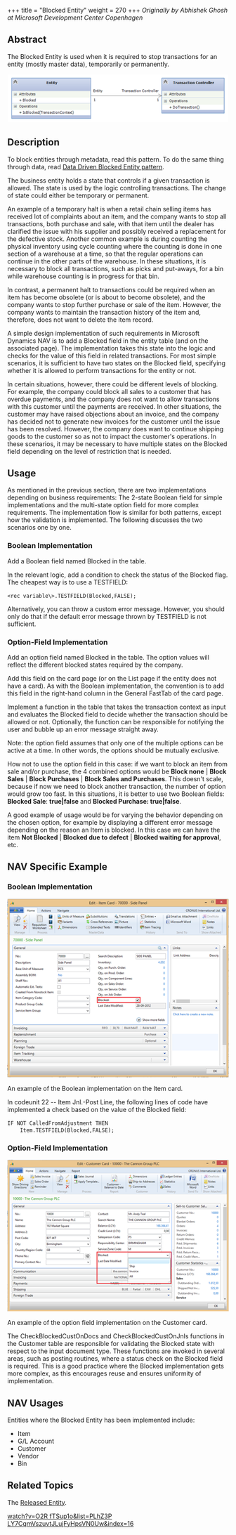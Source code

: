 +++
title = "Blocked Entity"
weight = 270
+++
_Originally by Abhishek Ghosh at Microsoft Development Center Copenhagen_ 

## Abstract

The Blocked Entity is used when it is required to stop transactions for an entity (mostly master data), temporarily or permanently.

[![ ][image0]][anchor0]

## Description

To block entities through metadata, read this pattern. To do the same thing through data, read [Data Driven Blocked Entity pattern][anchor1].  

The business entity holds a state that controls if a given transaction is allowed. The state is used by the logic controlling transactions.  The change of state could either be temporary or permanent.

An example of a temporary halt is when a retail chain selling items has received lot of complaints about an item, and the company wants to stop all transactions, both purchase and sale, with that item until the dealer has clarified the issue with his supplier and possibly received a replacement for the defective stock. Another common example is during counting the physical inventory using cycle counting where the counting is done in one section of a warehouse at a time, so that the regular operations can continue in the other parts of the warehouse. In these situations, it is necessary to block all transactions, such as picks and put-aways, for a bin while warehouse counting is in progress for that bin.

In contrast, a permanent halt to transactions could be required when an item has become obsolete (or is about to become obsolete), and the company wants to stop further purchase or sale of the item. However, the company wants to maintain the transaction history of the item and, therefore, does not want to delete the item record.

A simple design implementation of such requirements in Microsoft Dynamics NAV is to add a Blocked field in the entity table (and on the associated page). The implementation takes this state into the logic and checks for the value of this field in related transactions. For most simple scenarios, it is sufficient to have two states on the Blocked field, specifying whether it is allowed to perform transactions for the entity or not.

In certain situations, however, there could be different levels of blocking. For example, the company could block all sales to a customer that has overdue payments, and the company does not want to allow transactions with this customer until the payments are received. In other situations, the customer may have raised objections about an invoice, and the company has decided not to generate new invoices for the customer until the issue has been resolved. However, the company does want to continue shipping goods to the customer so as not to impact the customer's operations. In these scenarios, it may be necessary to have multiple states on the Blocked field depending on the level of restriction that is needed.

## Usage

As mentioned in the previous section, there are two implementations depending on business requirements: The 2-state Boolean field for simple implementations and the multi-state option field for more complex requirements. The implementation flow is similar for both patterns, except how the validation is implemented. The following discusses the two scenarios one by one.

### Boolean Implementation

Add a Boolean field named Blocked in the table.

In the relevant logic, add a condition to check the status of the Blocked flag. The cheapest way is to use a TESTFIELD:

```AL
<rec variable\>.TESTFIELD(Blocked,FALSE);
```

Alternatively, you can throw a custom error message. However, you should only do that if the default error message thrown by TESTFIELD is not sufficient.

### Option-Field Implementation

Add an option field named Blocked in the table. The option values will reflect the different blocked states required by the company.

Add this field on the card page (or on the List page if the entity does not have a card). As with the Boolean implementation, the convention is to add this field in the right-hand column in the General FastTab of the card page.

Implement a function in the table that takes the transaction context as input and evaluates the Blocked field to decide whether the transaction should be allowed or not. Optionally, the function can be responsible for notifying the user and bubble up an error message straight away.

Note: the option field assumes that only one of the multiple options can be active at a time. In other words, the options should be mutually exclusive. 

How not to use the option field in this case: if we want to block an item from sale and/or purchase, the 4 combined options would be **Block none** | **Block Sales** | **Block Purchases** | **Block Sales and Purchases**. This doesn't scale, because if now we need to block another transaction, the number of option would grow too fast. In this situations, it is better to use two Boolean fields: **Blocked Sale**: **true|false** and **Blocked Purchase: true|false**.

A good example of usage would be for varying the behavior depending on the chosen option, for example by displaying a different error message depending on the reason an Item is blocked. In this case we can have the item **Not Blocked** | **Blocked due to defect** | **Blocked waiting for approval**, etc. 

## NAV Specific Example

### Boolean Implementation

[![ ][image1]][anchor2]

An example of the Boolean implementation on the Item card.

In codeunit 22 -- Item Jnl.-Post Line, the following lines of code have implemented a check based on the value of the Blocked field:

```AL
IF NOT CalledFromAdjustment THEN
    Item.TESTFIELD(Blocked,FALSE);
```
### Option-Field Implementation

[![ ][image2]][anchor3]

An example of the option field implementation on the Customer card.

The CheckBlockedCustOnDocs and CheckBlockedCustOnJnls functions in the Customer table are responsible for validating the Blocked state with respect to the input document type. These functions are invoked in several areas, such as posting routines, where a status check on the Blocked field is required. This is a good practice where the Blocked implementation gets more complex, as this encourages reuse and ensures uniformity of implementation.

## NAV Usages

Entities where the Blocked Entity has been implemented include:

* Item
* G/L Account
* Customer
* Vendor
* Bin  

## Related Topics

The [Released Entity][anchor4].

[watch?v=O2R fTSup1o&list=PLhZ3P LY7CqmVszuvtJLujFyHpsVN0Uw&index=16][anchor5]  



[anchor0]: 2260.BlockedEntityPattern.png
[anchor1]: /nav/w/designpatterns/247.data-driven-blocked-entity/edit
[anchor2]: 8637.BlockedEntityPattern_5F00_5F00_5F00_Boolean.png
[anchor3]: 3056.BlockedEntityPattern_5F00_5F00_5F00_Option.png
[anchor4]: /nav/w/designpatterns/115.released-entity.aspx
[anchor5]: https://www.youtube.com/watch?v=O2R-fTSup1o&list=PLhZ3P-LY7CqmVszuvtJLujFyHpsVN0U_w&index=16


[image0]: 2260.BlockedEntityPattern.png
[image1]: 8637.BlockedEntityPattern_5F00_5F00_5F00_Boolean.png
[image2]: 3056.BlockedEntityPattern_5F00_5F00_5F00_Option.png
